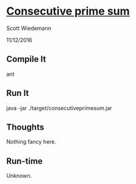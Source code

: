 # [Consecutive prime sum](http://projecteuler.net/problem=50)
Scott Wiedemann

11/12/2016

## Compile It
ant


## Run It
java -jar ./target/consecutiveprimesum.jar

## Thoughts
Nothing fancy here.

## Run-time
Unknown.
